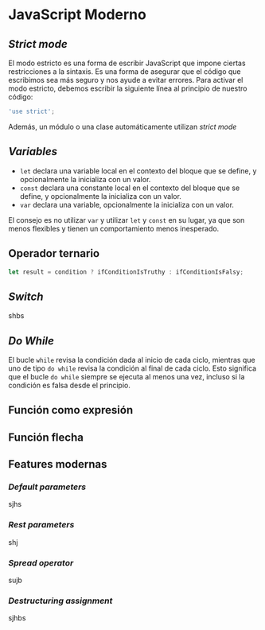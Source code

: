 # JavaScript Moderno
## _Strict mode_
El modo estricto es una forma de escribir JavaScript que impone ciertas restricciones a la sintaxis. Es una forma de asegurar que el código que escribimos sea más seguro y nos ayude a evitar errores. Para activar el modo estricto, debemos escribir la siguiente línea al principio de nuestro código:

```js
'use strict';
```
Además, un módulo o una clase automáticamente utilizan _strict mode_

## _Variables_
- `let` declara una variable local en el contexto del bloque que se define, y opcionalmente la inicializa con un valor.
- `const` declara una constante local en el contexto del bloque que se define, y opcionalmente la inicializa con un valor.
- `var` declara una variable, opcionalmente la inicializa con un valor.

El consejo es no utilizar `var` y utilizar `let` y `const` en su lugar, ya que son menos flexibles y tienen un comportamiento menos inesperado.

## Operador ternario
```js
let result = condition ? ifConditionIsTruthy : ifConditionIsFalsy;
```

## _Switch_
shbs
## _Do While_
El bucle `while` revisa la condición dada al inicio de cada ciclo, mientras que uno de tipo `do while` revisa la condición al final de cada ciclo. Esto significa que el bucle `do while` siempre se ejecuta al menos una vez, incluso si la condición es falsa desde el principio.

## Función como expresión

## Función flecha

## Features modernas
### _Default parameters_
sjhs
### _Rest parameters_
shj
### _Spread operator_
sujb
### _Destructuring assignment_
sjhbs
